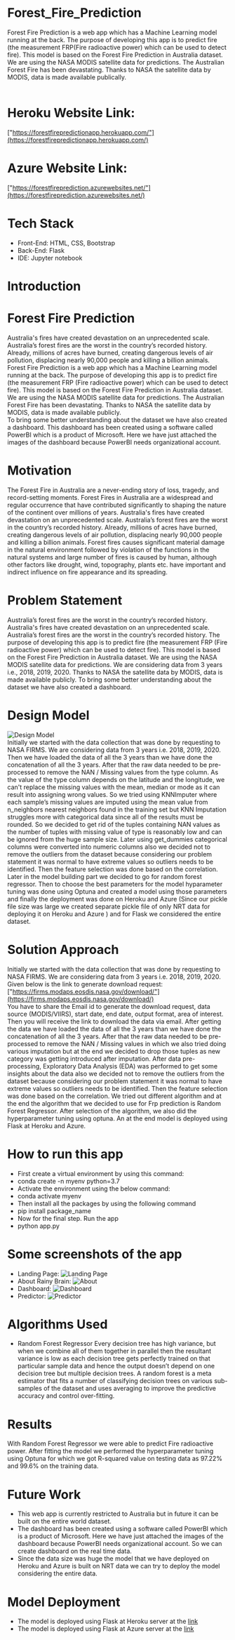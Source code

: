 # Forest_Fire_Prediction
Forest Fire Prediction is a web app which has a Machine Learning model running at the back. The purpose of developing this app is to predict fire (the measurement FRP(Fire radioactive power) which can be used to detect fire). This model is based on the Forest Fire Prediction in Australia dataset. We are using the NASA MODIS satellite data for predictions. The Australian Forest Fire has been devastating. Thanks to NASA the satellite data by MODIS, data is made available publically.<br>
<br>
# Heroku Website Link: <br>
["https://forestfirepredictionapp.herokuapp.com/"](https://forestfirepredictionapp.herokuapp.com/)
# Azure Website Link: <br>
["https://forestfireprediction.azurewebsites.net/"](https://forestfireprediction.azurewebsites.net/)

# Tech Stack
* Front-End: HTML, CSS, Bootstrap
* Back-End: Flask
* IDE: Jupyter notebook

# Introduction
# Forest Fire Prediction
 Australia's fires have created devastation on an unprecedented scale. Australia’s forest fires are the worst 
in the country’s recorded history. Already, millions of acres have burned, creating dangerous levels of air 
pollution, displacing nearly 90,000 people and killing a billion animals.<br>
 Forest Fire Prediction is a web app which has a Machine Learning model running at the back. The purpose 
of developing this app is to predict fire (the measurement FRP (Fire radioactive power) which can be used 
to detect fire). This model is based on the Forest Fire Prediction in Australia dataset. We are using the NASA 
MODIS satellite data for predictions. The Australian Forest Fire has been devastating. Thanks to NASA the 
satellite data by MODIS, data is made available publicly.<br> 
 To bring some better understanding about the dataset we have also created a dashboard. This dashboard 
has been created using a software called PowerBI which is a product of Microsoft. Here we have just 
attached the images of the dashboard because PowerBI needs organizational account.

# Motivation
 The Forest Fire in Australia are a never-ending story of loss, tragedy, and record-setting moments. Forest 
Fires in Australia are a widespread and regular occurrence that have contributed significantly to shaping the 
nature of the continent over millions of years. Australia's fires have created devastation on an unprecedented
scale. Australia’s forest fires are the worst in the country’s recorded history. Already, millions of acres have 
burned, creating dangerous levels of air pollution, displacing nearly 90,000 people and killing a billion 
animals. Forest fires causes significant material damage in the natural environment followed by violation of 
the functions in the natural systems and large number of fires is caused by human, although other factors 
like drought, wind, topography, plants etc. have important and indirect influence on fire appearance and its 
spreading.

# Problem Statement
 Australia’s forest fires are the worst in the country’s recorded history. Australia's fires have created 
devastation on an unprecedented scale. Australia’s forest fires are the worst in the country’s recorded history. 
The purpose of developing this app is to predict fire (the measurement FRP (Fire radioactive power) which 
can be used to detect fire). This model is based on the Forest Fire Prediction in Australia dataset. We are 
using the NASA MODIS satellite data for predictions. We are considering data from 3 years i.e., 2018, 2019, 
2020. Thanks to NASA the satellite data by MODIS, data is made available publicly. To bring some better 
understanding about the dataset we have also created a dashboard. 

# Design Model
![Design Model](githubimgs/design_Model.PNG)<br>
Initially we started with the data collection that was done by requesting to NASA FIRMS. We are 
considering data from 3 years i.e. 2018, 2019, 2020. Then we have loaded the data of all the 3 years than we 
have done the concatenation of all the 3 years. After that the raw data needed to be pre-processed to remove 
the NAN / Missing values from the type column. As the value of the type column depends on the latitude 
and the longitude, we can't replace the missing values with the mean, median or mode as it can result into 
assigning wrong values. So we tried using KNNImputer where each sample’s missing values are imputed 
using the mean value from n_neighbors nearest neighbors found in the training set but KNN Imputation 
struggles more with categorical data since all of the results must be rounded. So we decided to get rid of the 
tuples containing NAN values as the number of tuples with missing value of type is reasonably low and can 
be ignored from the huge sample size. Later using get_dummies categorical columns were converted into 
numeric columns also we decided not to remove the outliers from the dataset because considering our 
problem statement it was normal to have extreme values so outliers needs to be identified. Then the feature 
selection was done based on the correlation. Later in the model building part we decided to go for random 
forest regressor. Then to choose the best parameters for the model hyparameter tuning was done using 
Optuna and created a model using those parameters and finally the deployment was done on Heroku and 
Azure (Since our pickle file size was large we created separate pickle file of only NRT data for deploying it 
on Heroku and Azure ) and for Flask we considered the entire dataset.

# Solution Approach
   Initially we started with the data collection that was done by requesting to NASA FIRMS. We are 
considering data from 3 years i.e. 2018, 2019, 2020. Given below is the link to generate download request:<br>
["https://firms.modaps.eosdis.nasa.gov/download/"](https://firms.modaps.eosdis.nasa.gov/download/)<br>
   You have to share the Email id to generate the download request, data source (MODIS/VIIRS), start date, 
end date, output format, area of interest. Then you will receive the link to download the data via email. After 
getting the data we have loaded the data of all the 3 years than we have done the concatenation of all the 3 
years. After that the raw data needed to be pre-processed to remove the NAN / Missing values in which we 
also tried doing various imputation but at the end we decided to drop those tuples as new category was 
getting introduced after imputation. After data pre-processing, Exploratory Data Analysis (EDA) was 
performed to get some insights about the data also we decided not to remove the outliers from the dataset 
because considering our problem statement it was normal to have extreme values so outliers needs to be 
identified. Then the feature selection was done based on the correlation. We tried out different algorithm 
and at the end the algorithm that we decided to use for Frp prediction is Random Forest Regressor. After 
selection of the algorithm, we also did the hyperparameter tuning using optuna. An at the end model is 
deployed using Flask at Heroku and Azure.

# How to run this app
* First create a virtual environment by using this command:
* conda create -n myenv python=3.7
* Activate the environment using the below command:
* conda activate myenv
* Then install all the packages by using the following command
* pip install package_name
* Now for the final step. Run the app
* python app.py

# Some screenshots of the app
* Landing Page:
![Landing Page](githubimgs/Landingpage.PNG)
* About Rainy Brain:
![About](githubimgs/About.PNG)
* Dashboard:
![Dashboard](githubimgs/dashboard.PNG)
* Predictor:
![Predictor](githubimgs/Predictor.PNG)

# Algorithms Used
* Random Forest Regressor
 Every decision tree has high variance, but when we combine all of them together in parallel then the 
resultant variance is low as each decision tree gets perfectly trained on that particular sample data and hence 
the output doesn’t depend on one decision tree but multiple decision trees. A random forest is a meta 
estimator that fits a number of classifying decision trees on various sub-samples of the dataset and uses 
averaging to improve the predictive accuracy and control over-fitting.

# Results
 With Random Forest Regressor we were able to predict Fire radioactive power. After fitting the model 
we performed the hyperparameter tuning using Optuna for which we got R-squared value on testing data as 
97.22% and 99.6% on the training data.

# Future Work
* This web app is currently restricted to Australia but in future it can be built on the entire world 
dataset.
* The dashboard has been created using a software called PowerBI which is a product of Microsoft. 
Here we have just attached the images of the dashboard because PowerBI needs organizational 
account. So we can create dashboard on the real time data.
* Since the data size was huge the model that we have deployed on Heroku and Azure is built on NRT 
data we can try to deploy the model considering the entire data.

# Model Deployment
* The model is deployed using Flask at Heroku server at the [link](https://forestfirepredictionapp.herokuapp.com/)
* The model is deployed using Flask at Azure server at the [link](https://forestfireprediction.azurewebsites.net/)

